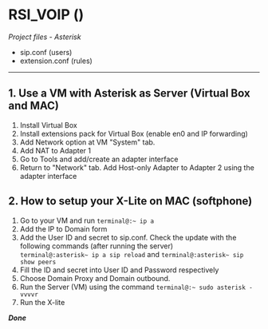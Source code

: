 # RSI_VOIP ()

 *Project files - Asterisk* 

  - sip.conf (users)
  - extension.conf (rules)


________

## 1. Use a VM with Asterisk as Server (Virtual Box and MAC)

1. Install Virtual Box
2. Install extensions pack for Virtual Box (enable en0 and IP forwarding)
3. Add Network option at VM "System" tab.
4. Add NAT to Adapter 1
5. Go to Tools and add/create an adapter interface
6. Return to "Network" tab. Add Host-only Adapter to Adapter 2  using the adapter interface   



## 2. How to setup your X-Lite on MAC (softphone)

1. Go to your VM and run ``terminal@:~ ip a``
2. Add the IP to Domain form
3. Add the User ID and secret to sip.conf. Check the update with the following commands (after running the server)  
``terminal@:asterisk~ ip a sip reload`` and ``terminal@:asterisk~ sip show peers``
4. Fill the ID and secret into User ID and Password respectively
5. Choose Domain Proxy and Domain outbound. 
6. Run the Server (VM) using the command ``terminal@:~ sudo asterisk -vvvvr``
7. Run the X-lite 

***Done***

